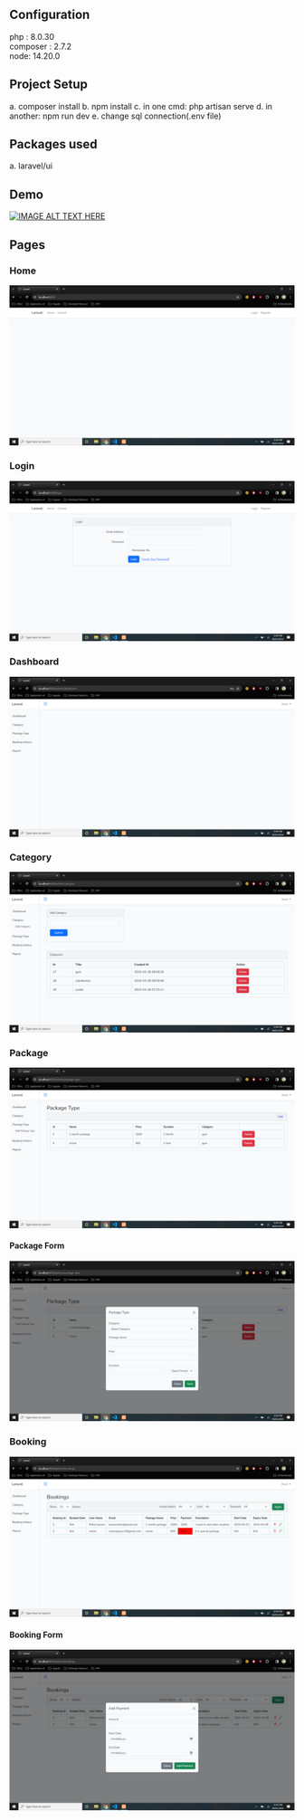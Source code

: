 ## Configuration
php : 8.0.30 <br/>
composer : 2.7.2 <br/>
node: 14.20.0

## Project Setup
a. composer install
b. npm install
c. in one cmd: php artisan serve
d. in another: npm run dev
e. change sql connection(.env file)

## Packages used
a. laravel/ui

## Demo

[![IMAGE ALT TEXT HERE](https://img.youtube.com/vi/pv94UZwjmZk/0.jpg)](https://www.youtube.com/watch?v=pv94UZwjmZk)

## Pages

### Home
![Image Name](images/home.png)

### Login
![Image Name](images/login.png)

### Dashboard
![Image Name](images/dashboard.png)

### Category
![Image Name](images/category.png)

### Package
![Image Name](images/package.png)

#### Package Form
![Image Name](images/package-form.png)

### Booking
![Image Name](images/booking.png)

#### Booking Form
![Image Name](images/booking-form.png)
